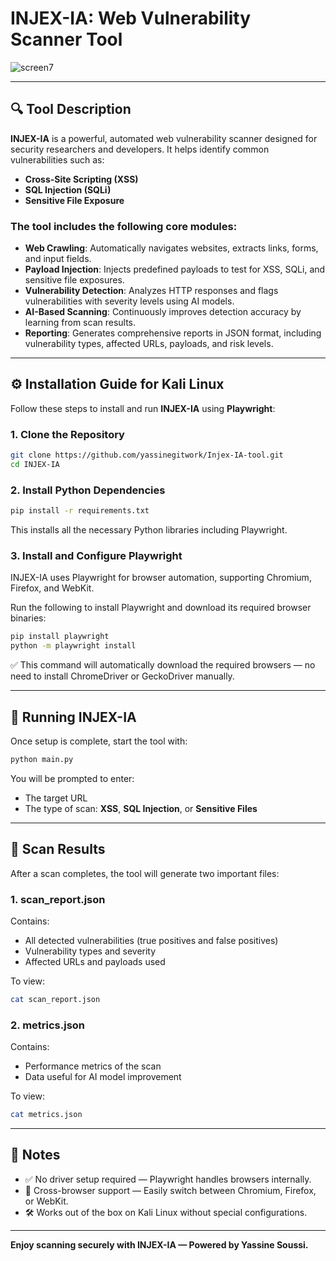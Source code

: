 
# **INJEX-IA: Web Vulnerability Scanner Tool**

![screen7](https://github.com/user-attachments/assets/7d4928b5-0db3-4033-87b2-e1d5fe188f01)

---

## **🔍 Tool Description**

**INJEX-IA** is a powerful, automated web vulnerability scanner designed for security researchers and developers. It helps identify common vulnerabilities such as:

- **Cross-Site Scripting (XSS)**
- **SQL Injection (SQLi)**
- **Sensitive File Exposure**

### **The tool includes the following core modules:**

- **Web Crawling**: Automatically navigates websites, extracts links, forms, and input fields.
- **Payload Injection**: Injects predefined payloads to test for XSS, SQLi, and sensitive file exposures.
- **Vulnerability Detection**: Analyzes HTTP responses and flags vulnerabilities with severity levels using AI models.
- **AI-Based Scanning**: Continuously improves detection accuracy by learning from scan results.
- **Reporting**: Generates comprehensive reports in JSON format, including vulnerability types, affected URLs, payloads, and risk levels.

---

## **⚙️ Installation Guide for Kali Linux**

Follow these steps to install and run **INJEX-IA** using **Playwright**:

### **1. Clone the Repository**
```bash
git clone https://github.com/yassinegitwork/Injex-IA-tool.git
cd INJEX-IA
```

### **2. Install Python Dependencies**
```bash
pip install -r requirements.txt
```
This installs all the necessary Python libraries including Playwright.

### **3. Install and Configure Playwright**
INJEX-IA uses Playwright for browser automation, supporting Chromium, Firefox, and WebKit.

Run the following to install Playwright and download its required browser binaries:

```bash
pip install playwright
python -m playwright install
```

✅ This command will automatically download the required browsers — no need to install ChromeDriver or GeckoDriver manually.


---

## **🚀 Running INJEX-IA**

Once setup is complete, start the tool with:

```bash
python main.py
```

You will be prompted to enter:

- The target URL
- The type of scan: **XSS**, **SQL Injection**, or **Sensitive Files**

---

## **📁 Scan Results**

After a scan completes, the tool will generate two important files:

### **1. scan_report.json**
Contains:

- All detected vulnerabilities (true positives and false positives)
- Vulnerability types and severity
- Affected URLs and payloads used

To view:
```bash
cat scan_report.json
```

### **2. metrics.json**
Contains:

- Performance metrics of the scan
- Data useful for AI model improvement

To view:
```bash
cat metrics.json
```

---

## **📌 Notes**

- ✅ No driver setup required — Playwright handles browsers internally.
- 🔁 Cross-browser support — Easily switch between Chromium, Firefox, or WebKit.
- 🛠️ Works out of the box on Kali Linux without special configurations.

---

**Enjoy scanning securely with INJEX-IA — Powered by Yassine Soussi.**
